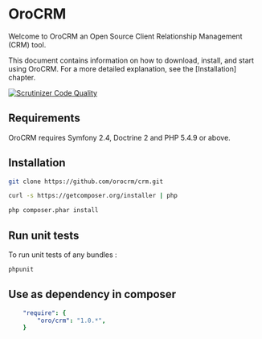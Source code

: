 OroCRM
========================

Welcome to OroCRM an Open Source Client Relationship Management (CRM) tool.

This document contains information on how to download, install, and start
using OroCRM. For a more detailed explanation, see the [Installation]
chapter.

[![Scrutinizer Code Quality](https://scrutinizer-ci.com/g/orocrm/crm/badges/quality-score.png?b=master)](https://scrutinizer-ci.com/g/orocrm/crm/?branch=master)

Requirements
------------

OroCRM requires Symfony 2.4, Doctrine 2 and PHP 5.4.9 or above.

Installation
------------

```bash
git clone https://github.com/orocrm/crm.git

curl -s https://getcomposer.org/installer | php

php composer.phar install
```

Run unit tests
--------------

To run unit tests of any bundles :

```bash
phpunit
```

Use as dependency in composer
-----------------------------

```yaml
    "require": {
        "oro/crm": "1.0.*",
    }
```
